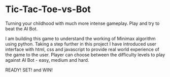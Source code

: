 # Tic-Tac-Toe-vs-Bot
Turning your childhood with much more intense gameplay.
Play and try to beat the AI Bot.

I am building this game to understand the working of Minimax algorithm using python. 
Taking a step further in this project I have introduced user interface with html, css and javascript to provide real world experience of the game to the user.
Player can choose between the difficulty levels to play against AI Bot - easy, medium and hard.

READY! SET! and WIN!
